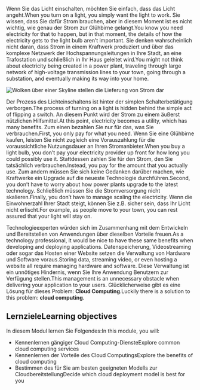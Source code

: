 <span data-ttu-id="a05e9-101">Wenn Sie das Licht einschalten, möchten Sie einfach, dass das Licht angeht.</span><span class="sxs-lookup"><span data-stu-id="a05e9-101">When you turn on a light, you simply want the light to work.</span></span> <span data-ttu-id="a05e9-102">Sie wissen, dass Sie dafür Strom brauchen, aber in diesem Moment ist es nicht wichtig, wie genau der Strom zur Glühbirne gelangt.</span><span class="sxs-lookup"><span data-stu-id="a05e9-102">You know you need electricity for that to happen, but in that moment, the details of how the electricity gets to the light bulb aren’t important.</span></span> <span data-ttu-id="a05e9-103">Sie denken wahrscheinlich nicht daran, dass Strom in einem Kraftwerk produziert und über das komplexe Netzwerk der Hochspannungsleitungen in Ihre Stadt, an eine Trafostation und schließlich in Ihr Haus geleitet wird.</span><span class="sxs-lookup"><span data-stu-id="a05e9-103">You might not think about electricity being created in a power plant, traveling through large network of high-voltage transmission lines to your town, going through a substation, and eventually making its way into your home.</span></span>

![Wolken über einer Skyline stellen die Lieferung von Strom dar](../media/1-heading.png)

<span data-ttu-id="a05e9-105">Der Prozess des Lichteinschaltens ist hinter der simplen Schalterbetätigung verborgen.</span><span class="sxs-lookup"><span data-stu-id="a05e9-105">The process of turning on a light is hidden behind the simple act of flipping a switch.</span></span> <span data-ttu-id="a05e9-106">An diesem Punkt wird der Strom zu einem äußerst nützlichen Hilfsmittel.</span><span class="sxs-lookup"><span data-stu-id="a05e9-106">At this point, electricity becomes a utility, which has many benefits.</span></span> <span data-ttu-id="a05e9-107">Zum einen bezahlen Sie nur für das, was Sie verbrauchen.</span><span class="sxs-lookup"><span data-stu-id="a05e9-107">First, you only pay for what you need.</span></span> <span data-ttu-id="a05e9-108">Wenn Sie eine Glühbirne kaufen, leisten Sie nicht zugleich eine Vorauszahlung für die voraussichtliche Nutzungsdauer an Ihren Stromanbieter.</span><span class="sxs-lookup"><span data-stu-id="a05e9-108">When you buy a light bulb, you don’t pay your electricity provider up front for how long you could possibly use it.</span></span> <span data-ttu-id="a05e9-109">Stattdessen zahlen Sie für den Strom, den Sie tatsächlich verbrauchen.</span><span class="sxs-lookup"><span data-stu-id="a05e9-109">Instead, you pay for the amount that you actually use.</span></span> <span data-ttu-id="a05e9-110">Zum andern müssen Sie sich keine Gedanken darüber machen, wie Kraftwerke ein Upgrade auf die neueste Technologie durchführen.</span><span class="sxs-lookup"><span data-stu-id="a05e9-110">Second, you don’t have to worry about how power plants upgrade to the latest technology.</span></span> <span data-ttu-id="a05e9-111">Schließlich müssen Sie die Stromversorgung nicht skalieren.</span><span class="sxs-lookup"><span data-stu-id="a05e9-111">Finally, you don’t have to manage scaling the electricity.</span></span> <span data-ttu-id="a05e9-112">Wenn die Einwohnerzahl Ihrer Stadt steigt, können Sie z.B. sicher sein, dass Ihr Licht nicht erlischt.</span><span class="sxs-lookup"><span data-stu-id="a05e9-112">For example, as people move to your town, you can rest assured that your light will stay on.</span></span>

<span data-ttu-id="a05e9-113">Technologieexperten würden sich im Zusammenhang mit dem Entwickeln und Bereitstellen von Anwendungen über dieselben Vorteile freuen.</span><span class="sxs-lookup"><span data-stu-id="a05e9-113">As a technology professional, it would be nice to have these same benefits when developing and deploying applications.</span></span> <span data-ttu-id="a05e9-114">Datenspeicherung, Videostreaming oder sogar das Hosten einer Website setzen die Verwaltung von Hardware und Software voraus.</span><span class="sxs-lookup"><span data-stu-id="a05e9-114">Storing data, streaming video, or even hosting a website all require managing hardware and software.</span></span> <span data-ttu-id="a05e9-115">Diese Verwaltung ist ein unnötiges Hindernis, wenn Sie Ihre Anwendung Benutzern zur Verfügung stellen.</span><span class="sxs-lookup"><span data-stu-id="a05e9-115">This management is an unnecessary obstacle when delivering your application to your users.</span></span> <span data-ttu-id="a05e9-116">Glücklicherweise gibt es eine Lösung für dieses Problem: **Cloud Computing**.</span><span class="sxs-lookup"><span data-stu-id="a05e9-116">Luckily there is a solution to this problem: **cloud computing**.</span></span>

## <a name="learning-objectives"></a><span data-ttu-id="a05e9-117">Lernziele</span><span class="sxs-lookup"><span data-stu-id="a05e9-117">Learning objectives</span></span>

<span data-ttu-id="a05e9-118">In diesem Modul lernen Sie Folgendes:</span><span class="sxs-lookup"><span data-stu-id="a05e9-118">In this module, you will:</span></span>

- <span data-ttu-id="a05e9-119">Kennenlernen gängiger Cloud Computing-Dienste</span><span class="sxs-lookup"><span data-stu-id="a05e9-119">Explore common cloud computing services</span></span>
- <span data-ttu-id="a05e9-120">Kennenlernen der Vorteile des Cloud Computings</span><span class="sxs-lookup"><span data-stu-id="a05e9-120">Explore the benefits of cloud computing</span></span>
- <span data-ttu-id="a05e9-121">Bestimmen des für Sie am besten geeigneten Modells zur Cloudbereitstellung</span><span class="sxs-lookup"><span data-stu-id="a05e9-121">Decide which cloud deployment model is best for you</span></span>
